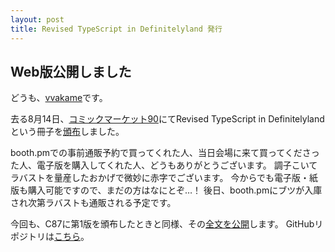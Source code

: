 ```yaml
---
layout: post
title: Revised TypeScript in Definitelyland 発行
---
```


## Web版公開しました

どうも、[vvakame](https://twitter.com/vvakame)です。

去る8月14日、[コミックマーケット90](http://www.comiket.co.jp/)にてRevised TypeScript in Definitelylandという冊子を[頒布](http://techbooster.github.io/c90/#typescript)しました。

booth.pmでの事前通販予約で買ってくれた人、当日会場に来て買ってくださった人、電子版を購入してくれた人、どうもありがとうございます。
調子こいてラバストを量産したおかげで微妙に赤字でございます。
今からでも電子版・紙版も購入可能ですので、まだの方はなにとぞ…！
後日、booth.pmにブツが入庫され次第ラバストも通販される予定です。

今回も、C87に第1版を頒布したときと同様、その[全文を公開](http://typescript.ninja/typescript-in-definitelyland/)します。
GitHubリポジトリは[こちら](https://github.com/typescript-ninja/typescript-in-definitelyland/)。
